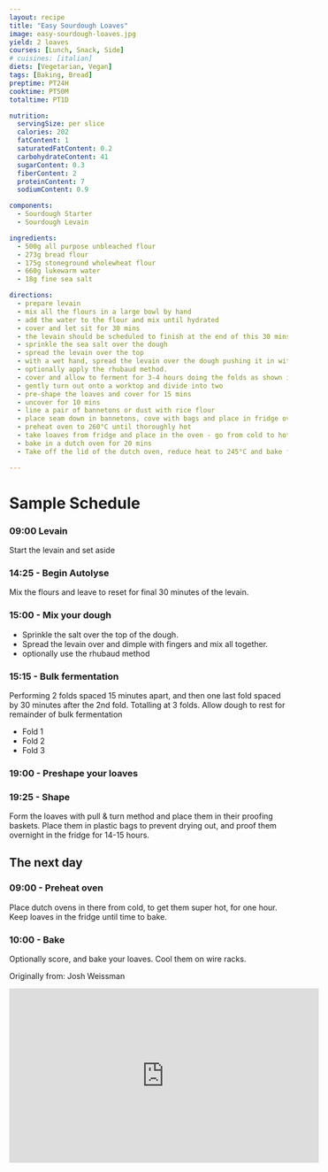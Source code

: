 ```yaml
---
layout: recipe
title: "Easy Sourdough Loaves"
image: easy-sourdough-loaves.jpg
yield: 2 loaves
courses: [Lunch, Snack, Side]
# cuisines: [italian]
diets: [Vegetarian, Vegan]
tags: [Baking, Bread]
preptime: PT24H
cooktime: PT50M
totaltime: PT1D

nutrition:
  servingSize: per slice
  calories: 202
  fatContent: 1
  saturatedFatContent: 0.2
  carbohydrateContent: 41
  sugarContent: 0.3
  fiberContent: 2
  proteinContent: 7
  sodiumContent: 0.9

components:
  - Sourdough Starter
  - Sourdough Levain

ingredients:
  - 500g all purpose unbleached flour
  - 273g bread flour
  - 175g stoneground wholewheat flour
  - 660g lukewarm water
  - 18g fine sea salt

directions:
  - prepare levain
  - mix all the flours in a large bowl by hand
  - add the water to the flour and mix until hydrated
  - cover and let sit for 30 mins
  - the levain should be scheduled to finish at the end of this 30 mins
  - sprinkle the sea salt over the dough
  - spread the levain over the top
  - with a wet hand, spread the levain over the dough pushing it in with fingertips and eventually mixing it all together evenly. This should take only a minute or two.
  - optionally apply the rhubaud method.
  - cover and allow to ferment for 3-4 hours doing the folds as shown in the schedule
  - gently turn out onto a worktop and divide into two
  - pre-shape the loaves and cover for 15 mins
  - uncover for 10 mins
  - line a pair of bannetons or dust with rice flour
  - place seam down in bannetons, cove with bags and place in fridge overnight
  - preheat oven to 260°C until thoroughly hot
  - take loaves from fridge and place in the oven - go from cold to hot
  - bake in a dutch oven for 20 mins
  - Take off the lid of the dutch oven, reduce heat to 245°C and bake for another 25-30 mins

---
```


# Sample Schedule

### 09:00 Levain
Start the levain and set aside

### 14:25 - Begin Autolyse
Mix the flours and leave to reset for final 30 minutes of the levain.

### 15:00 - Mix your dough
 - Sprinkle the salt over the top of the dough.
 - Spread the levain over and dimple with fingers and mix all together.
 - optionally use the rhubaud method

### 15:15 - Bulk fermentation
Performing 2 folds spaced 15 minutes apart, and then one last fold spaced by 30 minutes after the 2nd fold. Totalling at 3 folds. Allow dough to rest for remainder of bulk fermentation
 - Fold 1
 - Fold 2
 - Fold 3

### 19:00 - Preshape your loaves

### 19:25 - Shape
Form the loaves with pull & turn method and place them in their proofing baskets. Place them in plastic bags to prevent drying out, and proof them overnight in the fridge for 14-15 hours.

## The next day

### 09:00 - Preheat oven
Place dutch ovens in there from cold, to get them super hot, for one hour. Keep loaves in the fridge until time to bake.

### 10:00 - Bake
Optionally score, and bake your loaves. Cool them on wire racks.


Originally from: Josh Weissman
<iframe width="560" height="315" src="https://www.youtube.com/embed/eod5cUxAHRM" frameborder="0" allow="" allowfullscreen></iframe>
